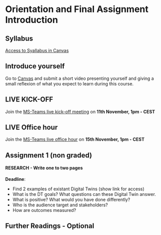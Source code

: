 # Orientation and Final Assignment Introduction

## Syllabus

[Access to Syallabus in Canvas](https://canvas.vu.nl/courses/80299)

## Introduce yourself

Go to [Canvas](https://canvas.vu.nl/courses/80299/assignments/361274?module_item_id=1378596) and submit a short video presenting yourself and giving a small reflexion of what you expect to learn during this course.

## LIVE KICK-OFF 

Join the [MS-Teams live kick-off meeting](https://teams.microsoft.com/l/meetup-join/19%3aLOGW63CI3_SKFd3BGZKHTMp3iGFXa64dHUsDIbpC0pg1%40thread.tacv2/1726814576878?context=%7b%22Tid%22%3a%22723246a1-c3f5-43c5-acdc-43adb404ac4d%22%2c%22Oid%22%3a%2280d1a586-55cf-4761-85f7-eb620a0bfbe5%22%7d) on **11th November, 1pm - CEST**


## LIVE Office hour

Join the [MS-Teams live office hour](https://teams.microsoft.com/l/meetup-join/19%3aLOGW63CI3_SKFd3BGZKHTMp3iGFXa64dHUsDIbpC0pg1%40thread.tacv2/1726814576878?context=%7b%22Tid%22%3a%22723246a1-c3f5-43c5-acdc-43adb404ac4d%22%2c%22Oid%22%3a%2280d1a586-55cf-4761-85f7-eb620a0bfbe5%22%7d) on **15th November, 1pm - CEST**


## Assignment 1 (non graded)

#### RESEARCH - Write one to two pages 

**Deadline**: 

* 	Find 2 examples of existant Digital Twins (show link for access)
* 	What is the DT goals? What questions can these Digital Twin answer.
*   What is positive? What would you have done differently?
* 	Who is the audience target and stakeholders?
* 	How are outcomes measured?

## Further Readings - Optional
